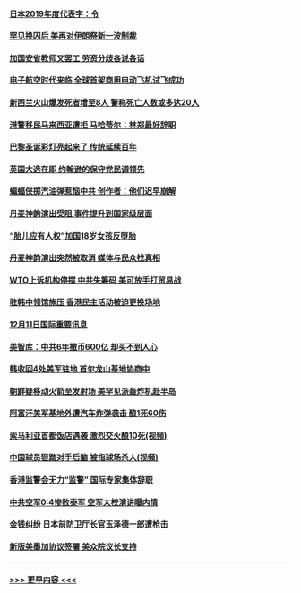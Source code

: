 #### [日本2019年度代表字：令](../pages/prog202/a102727874.md?t=12121555) 
#### [罕见换囚后 美再对伊朗祭新一波制裁](../pages/prog202/a102727823.md?t=12121555) 
#### [加国安省教师又罢工 劳资分歧各说各话](../pages/prog202/a102727747.md?t=12121555) 
#### [电子航空时代来临 全球首架商用电动飞机试飞成功](../pages/prog202/a102727545.md?t=12121555) 
#### [新西兰火山爆发死者增至8人 警称死亡人数或多达20人](../pages/prog202/a102727711.md?t=12121555) 
#### [港警移民马来西亚遭拒 马哈蒂尔：林郑最好辞职](../pages/prog202/a102727684.md?t=12121555) 
#### [巴黎圣诞彩灯亮起来了 传统延续百年](../pages/prog202/a102727599.md?t=12121555) 
#### [英国大选在即 约翰逊的保守党民调领先](../pages/prog202/a102727569.md?t=12121555) 
#### [蝙蝠侠掷汽油弹惹恼中共 创作者：他们迟早崩解](../pages/prog202/a102727479.md?t=12121555) 
#### [丹麦神韵演出受阻 事件提升到国家级层面](../pages/prog202/a102727464.md?t=12121555) 
#### [“胎儿应有人权”加国18岁女孩反堕胎](../pages/prog202/a102727439.md?t=12121555) 
#### [丹麦神韵演出突然被取消 媒体与民众找真相](../pages/prog202/a102727425.md?t=12121555) 
#### [WTO上诉机构停摆 中共失筹码 美可放手打贸易战](../pages/prog202/a102727380.md?t=12121555) 
#### [驻韩中领馆施压  香港民主活动被迫更换场地](../pages/prog202/a102727350.md?t=12121555) 
#### [12月11日国际重要讯息](../pages/prog202/a102727179.md?t=12121555) 
#### [美智库：中共6年撒币600亿 却买不到人心](../pages/prog202/a102727138.md?t=12121555) 
#### [韩收回4处美军驻地 首尔龙山基地协商中](../pages/prog202/a102727108.md?t=12121555) 
#### [朝鲜疑移动火箭至发射场 美罕见派轰炸机赴半岛](../pages/prog202/a102727083.md?t=12121555) 
#### [阿富汗美军基地外遭汽车炸弹袭击 酿1死60伤](../pages/prog202/a102726997.md?t=12121555) 
#### [索马利亚首都饭店遇袭 激烈交火酿10死(视频)](../pages/prog202/a102727032.md?t=12121555) 
#### [中国球员狠踹对手后脑 被指球场杀人(视频)](../pages/prog202/a102727015.md?t=12121555) 
#### [香港监警会无力“监警” 国际专家集体辞职](../pages/prog202/a102726992.md?t=12121555) 
#### [中共空军0:4惨败泰军 空军大校演讲曝内情](../pages/prog202/a102726965.md?t=12121555) 
#### [金钱纠纷 日本前防卫厅长官玉泽德一郎遭枪击](../pages/prog202/a102726938.md?t=12121555) 
#### [新版美墨加协议签署 美众院议长支持](../pages/prog202/a102726831.md?t=12121555) 

----
#### [ >>> 更早内容 <<< ](../indexes/prog202-earlier.md)
